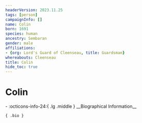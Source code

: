 ```yaml
---
headerVersion: 2023.11.25
tags: [person]
campaignInfo: []
name: Colin
born: 1691
species: human
ancestry: Sembaran
gender: male
affiliations:
- {org: Lord's Guard of Cleenseau, title: Guardsman}
whereabouts: Cleenseau
title: Colin
hide_toc: true
---
```

# Colin
<div class="grid cards ext-narrow-margin ext-one-column" markdown>
- :octicons-info-24:{ .lg .middle } __Biographical Information__

    { .bio }

</div>


